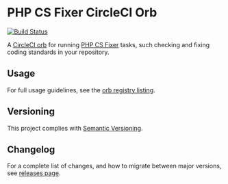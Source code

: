 # PHP CS Fixer CircleCI Orb

[![Build Status](https://circleci.com/gh/stockfiller/php-cs-fixer-orb.svg?style=svg)](https://app.circleci.com/pipelines/github/stockfiller/php-cs-fixer-orb)

A [CircleCI orb](https://circleci.com/orbs/) for running [PHP CS Fixer](https://github.com/FriendsOfPHP/PHP-CS-Fixer)
tasks, such checking and fixing coding standards in your repository.

## Usage

For full usage guidelines, see
the [orb registry listing](https://circleci.com/developer/orbs/orb/stockfiller/php-cs-fixer).

## Versioning

This project complies with [Semantic Versioning](https://semver.org/).

## Changelog

For a complete list of changes, and how to migrate between major versions,
see [releases page](https://github.com/stockfiller/php-cs-fixer-orb/releases).

